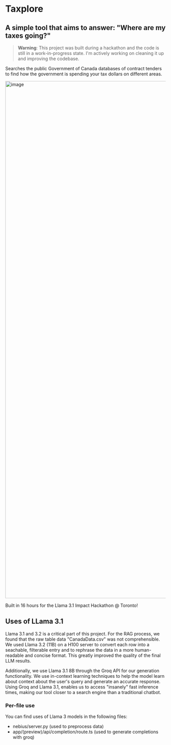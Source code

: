 # Taxplore

## A simple tool that aims to answer: "Where are my taxes going?"

> **Warning**: This project was built during a hackathon and the code is still in a work-in-progress state. I'm actively working on cleaning it up and improving the codebase.

Searches the public Government of Canada databases of contract tenders to find how the government is spending your tax dollars on different areas.

<img width="1625" alt="image" src="https://github.com/user-attachments/assets/35f404a1-ffe9-40bb-bd4e-7ece00914aad">

Built in 16 hours for the Llama 3.1 Impact Hackathon @ Toronto!

## Uses of LLama 3.1

Llama 3.1 and 3.2 is a critical part of this project. For the RAG process, we found that the raw table data "CanadaData.csv" was not comprehensible. We used Llama 3.2 (11B) on a H100 server to convert each row into a seachable, filterable entry and to rephrase the data in a more human-readable and concise format. This greatly improved the quality of the final LLM results.

Additionally, we use Llama 3.1 8B through the Groq API for our generation functionality. We use in-context learning techniques to help the model learn about context about the user's query and generate an accurate response. Using Groq and Llama 3.1, enables us to access "insanely" fast inference times, making our tool closer to a search engine than a traditional chatbot.

### Per-file use

You can find uses of Llama 3 models in the following files:

- nebius/server.py (used to preprocess data)
- app/(preview)/api/completion/route.ts (used to generate completions with groq)
